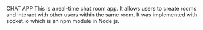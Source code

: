 CHAT APP
This is a real-time chat room app. It allows users to create rooms and interact with other users within the same room.
It was implemented with socket.io which is an npm module in Node js.
